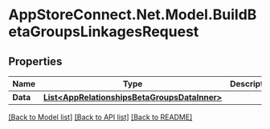 # AppStoreConnect.Net.Model.BuildBetaGroupsLinkagesRequest

## Properties

Name | Type | Description | Notes
------------ | ------------- | ------------- | -------------
**Data** | [**List&lt;AppRelationshipsBetaGroupsDataInner&gt;**](AppRelationshipsBetaGroupsDataInner.md) |  | 

[[Back to Model list]](../README.md#documentation-for-models) [[Back to API list]](../README.md#documentation-for-api-endpoints) [[Back to README]](../README.md)

